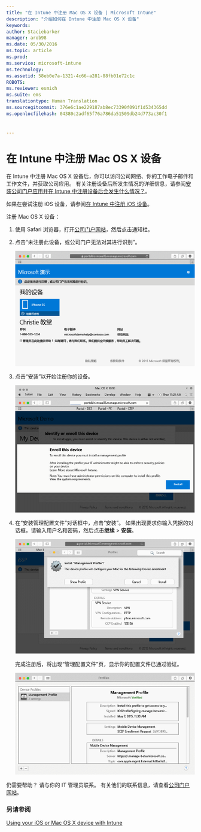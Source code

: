 ```yaml
---
title: "在 Intune 中注册 Mac OS X 设备 | Microsoft Intune"
description: "介绍如何在 Intune 中注册 Mac OS X 设备"
keywords: 
author: Staciebarker
manager: arob98
ms.date: 05/30/2016
ms.topic: article
ms.prod: 
ms.service: microsoft-intune
ms.technology: 
ms.assetid: 58eb0e7a-1321-4c66-a281-88fb01e72c1c
ROBOTS: 
ms.reviewer: esmich
ms.suite: ems
translationtype: Human Translation
ms.sourcegitcommit: 376e6c1ae229187ab8ec73390f091f1d534365dd
ms.openlocfilehash: 04380c2adf65f76a786da51509db24d773ac30f1


---
```



# 在 Intune 中注册 Mac OS X 设备

在 Intune 中注册 Mac OS X 设备后，你可以访问公司网络、你的工作电子邮件和工作文件，并获取公司应用。 有关注册设备后所发生情况的详细信息，请参阅[安装公司门户应用并在 Intune 中注册设备后会发生什么情况？](what-happens-if-you-install-the-company-portal-app-and-enroll-your-device-in-intune-ios.md)。

如果在尝试注册 iOS 设备，请参阅[在 Intune 中注册 iOS 设备](enroll-your-device-in-intune-ios.md)。


注册 Mac OS X 设备：

1.  使用 Safari 浏览器，打开[公司门户网站](https://portal.manage.microsoft.com)，然后点击通知栏。

2.  点击“未注册此设备，或公司门户无法对其进行识别”。

    ![device-not-enrolled](./media/1-macosx-enroll-tap-enroll.png) 

3.  点击“安装”以开始注册你的设备。

    ![tap-install-to-enroll](./media/2-macosx-enroll--install-button.png) 

4.  在“安装管理配置文件”对话框中，点击“安装”。 如果出现要求你输入凭据的对话框，请输入用户名和密码，然后点击**继续** &gt; **安装**。

    ![install-management-profile](./media/3-macosx-enroll-tap-install.png) 

    完成注册后，将出现“管理配置文件”页，显示你的配置文件已通过验证。

    ![management-profile-verified](./media/4-macosx-enroll-done.png) 

仍需要帮助？ 请与你的 IT 管理员联系。 有关他们的联系信息，请查看[公司门户网站](http://portal.manage.microsoft.com)。

### 另请参阅
[Using your iOS or Mac OS X device with Intune](using-your-ios-or-mac-os-x-device-with-intune.md)


<!--HONumber=Jul16_HO3-->


